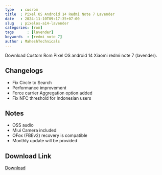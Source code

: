 ```yaml
---
type   : cusrom
title  : Pixel OS Android 14 Redmi Note 7 Lavender
date   : 2024-11-10T09:17:35+07:00
slug   : pixelos-a14-lavender
categories: [rom]
tags      : [lavender]
keywords  : [redmi note 7]
author : MaheshTechnicals
---
```


Download Custom Rom Pixel OS android 14 Xiaomi redmi note 7 (lavender).


## Changelogs
- Fix Circle to Search
- Performance improvement
- Force carrier Aggregation option added
- Fix NFC threshold for Indonesian users

## Notes
- OSS audio
- Miui Camera included
- OFox (FBEv2) recovery is compatible
- Monthly update will be provided


## Download Link
[Download](https://github.com/PixelOS-ForkEdition/OTA-update/releases/tag/u_miatoll_10-2024)


